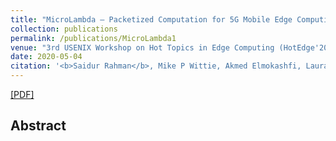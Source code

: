```yaml
---
title: "MicroLambda – Packetized Computation for 5G Mobile Edge Computing"
collection: publications
permalink: /publications/MicroLambda1
venue: "3rd USENIX Workshop on Hot Topics in Edge Computing (HotEdge'20)"
date: 2020-05-04
citation: '<b>Saidur Rahman</b>, Mike P Wittie, Akmed Elmokashfi, Laura Stanley, Stacy Patterson, Utkarsh Goel<i> 3rd USENIX Workshop on Hot Topics in Edge Computing (HotEdge '20)</i> <b>HotEdge'2020</b>.'
---
```

[[PDF]]()

## Abstract
